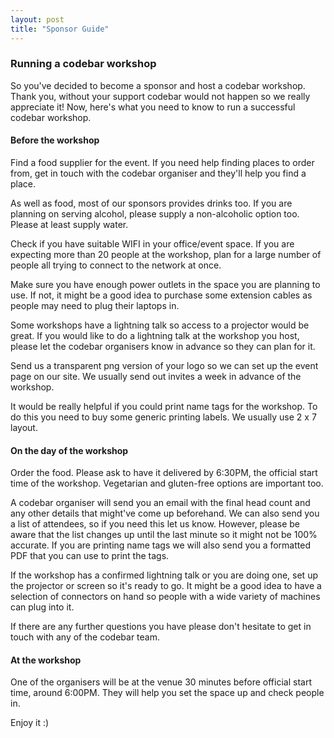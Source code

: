 ```yaml
---
layout: post
title: "Sponsor Guide"
---
```


### Running a codebar workshop

So you've decided to become a sponsor and host a codebar workshop. Thank you, without your support codebar would not happen so we really appreciate it! Now, here's what you need to know to run a successful codebar workshop. 

#### Before the workshop

Find a food supplier for the event. If you need help finding places to order from, get in touch with the codebar organiser and they'll help you find a place.

As well as food, most of our sponsors provides drinks too. If you are planning on serving alcohol, please supply a non-alcoholic option too. Please at least supply water. 

Check if you have suitable WIFI in your office/event space. If you are expecting more than 20 people at the workshop, plan for a large number of people all trying to connect to the network at once.

Make sure you have enough power outlets in the space you are planning to use. If not, it might be a good idea to purchase some extension cables as people may need to plug their laptops in.

Some workshops have a lightning talk so access to a projector would be great. If you would like to do a lightning talk at the workshop you host, please let the codebar organisers know in advance so they can plan for it.

Send us a transparent png version of your logo so we can set up the event page on our site. We usually send out invites a week in advance of the workshop.

It would be really helpful if you could print name tags for the workshop. To do this you need to buy some generic printing labels. We usually use 2 x 7 layout.

#### On the day of the workshop

Order the food. Please ask to have it delivered by 6:30PM, the official start time of the workshop. Vegetarian and gluten-free options are important too.

A codebar organiser will send you an email with the final head count and any other details that might've come up beforehand. We can also send you a list of attendees, so if you need this let us know. However, please be aware that the list changes up until the last minute so it might not be 100% accurate. If you are printing name tags we will also send you a formatted PDF that you can use to print the tags.

If the workshop has a confirmed lightning talk or you are doing one, set up the projector or screen so it's ready to go. It might be a good idea to have a selection of connectors on hand so people with a wide variety of machines can plug into it.

If there are any further questions you have please don't hesitate to get in touch with any of the codebar team.

#### At the workshop

One of the organisers will be at the venue 30 minutes before official start time, around 6:00PM. They will help you set the space up and check people in.

Enjoy it :)